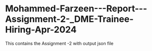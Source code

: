 # Mohammed-Farzeen---Report---Assignment-2-_DME-Trainee-Hiring-Apr-2024
This contains the Assignment -2 with output json file
